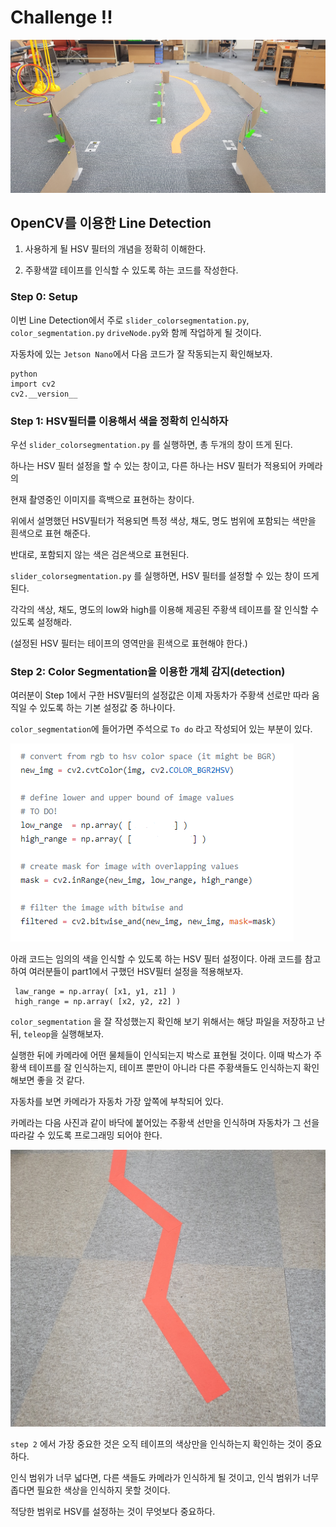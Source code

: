 # Challenge !!

![challenge_course](img/challenge_course.jpg)

## OpenCV를 이용한 Line Detection

 1. 사용하게 될 HSV 필터의 개념을 정확히 이해한다.

 2. 주황색깔 테이프를 인식할 수 있도록 하는 코드를 작성한다.

### Step 0: Setup

 이번 Line Detection에서 주로 `slider_colorsegmentation.py`, `color_segmentation.py` `driveNode.py`와 함께 작업하게 될 것이다.

 자동차에 있는 `Jetson Nano`에서 다음 코드가 잘 작동되는지 확인해보자.

    python
    import cv2
    cv2.__version__


### Step 1: HSV필터를 이용해서 색을 정확히 인식하자

우선 `slider_colorsegmentation.py` 를 실행하면, 총 두개의 창이 뜨게 된다.

하나는 HSV 필터 설정을 할 수 있는 창이고, 다른 하나는 HSV 필터가 적용되어 카메라의

현재 촬영중인 이미지를 흑백으로 표현하는 창이다.  

위에서 설명했던 HSV필터가 적용되면 특정 색상, 채도, 명도 범위에 포함되는 색만을 흰색으로 표현 해준다.

반대로, 포함되지 않는 색은 검은색으로 표현된다.

`slider_colorsegmentation.py` 를 실행하면, HSV 필터를 설정할 수 있는 창이 뜨게 된다.

각각의 색상, 채도, 명도의 low와 high를 이용해 제공된 주황색 테이프를 잘 인식할 수 있도록 설정해라.

(설정된 HSV 필터는 테이프의 영역만을 흰색으로 표현해야 한다.)


###  Step 2: Color Segmentation을 이용한 개체 감지(detection)

여러분이 Step 1에서 구한 HSV필터의 설정값은 이제 자동차가 주황색 선로만 따라 움직일 수 있도록 하는 기본 설정값 중 하나이다.

`color_segmentation`에 들어가면 주석으로 `To do` 라고 작성되어 있는 부분이 있다.

![color](img/color.png)

아래 코드는 임의의 색을 인식할 수 있도록 하는 HSV 필터 설정이다. 아래 코드를 참고하여 여러분들이 part1에서 구했던 HSV필터 설정을 적용해보자.

     law_range = np.array( [x1, y1, z1] )
     high_range = np.array( [x2, y2, z2] )

`color_segmentation` 을 잘 작성했는지 확인해 보기 위해서는 해당 파일을 저장하고 난 뒤, `teleop`을 실행해보자.

실행한 뒤에 카메라에 어떤 물체들이 인식되는지 박스로 표현될 것이다. 이때 박스가 주황색 테이프를 잘 인식하는지,
테이프 뿐만이 아니라 다른 주황색들도 인식하는지 확인해보면 좋을 것 같다.

자동차를 보면 카메라가 자동차 가장 앞쪽에 부착되어 있다.

카메라는 다음 사진과 같이 바닥에 붙어있는 주황색 선만을 인식하며 자동차가 그 선을 따라갈 수 있도록 프로그래밍 되어야 한다.

 ![road](img/road.png)

 `step 2` 에서 가장 중요한 것은 오직 테이프의 색상만을 인식하는지 확인하는 것이 중요하다.

 인식 범위가 너무 넓다면, 다른 색들도 카메라가 인식하게 될 것이고,
 인식 범위가 너무 좁다면 필요한 색상을 인식하지 못할 것이다.

 적당한 범위로 HSV를 설정하는 것이 무엇보다 중요하다.
